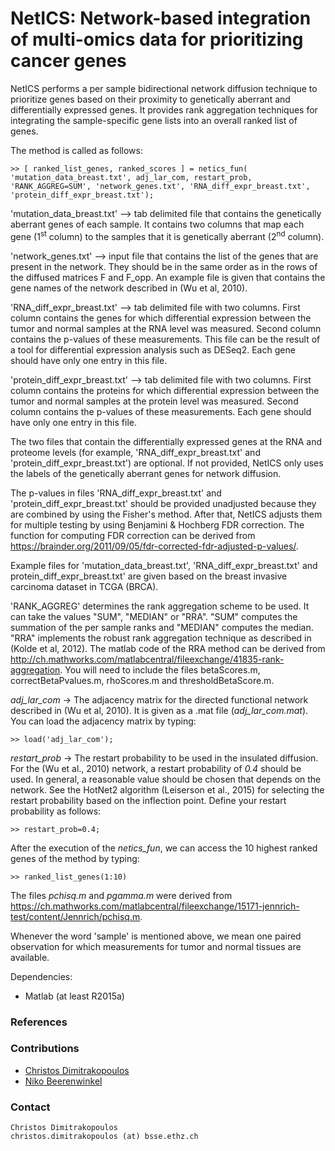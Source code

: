 # NetICS: Network-based integration of multi-omics data for prioritizing cancer genes

NetICS performs a per sample bidirectional network diffusion technique to prioritize genes based on their proximity to genetically aberrant and differentially expressed genes. It provides rank aggregation techniques for integrating the sample-specific gene lists into an overall ranked list of genes.

The method is called as follows:

```
>> [ ranked_list_genes, ranked_scores ] = netics_fun( 'mutation_data_breast.txt', adj_lar_com, restart_prob, 'RANK_AGGREG=SUM', 'network_genes.txt', 'RNA_diff_expr_breast.txt', 'protein_diff_expr_breast.txt');
```

'mutation_data_breast.txt' --> tab delimited file that contains the genetically aberrant genes of each sample. It contains two columns that map each gene (1<sup>st</sup> column) to the samples that it is genetically aberrant (2<sup>nd</sup> column).

'network_genes.txt' --> input file that contains the list of the genes that are present in the network. They should be in the same order as in the rows of the diffused matrices F and F_opp. An example file is given that contains the gene names of the network described in (Wu et al, 2010).

'RNA_diff_expr_breast.txt' --> tab delimited file with two columns. First column contains the genes for which differential expression between the tumor and normal samples at the RNA level was measured. Second column contains the p-values of these measurements. This file can be the result of a tool for differential expression analysis such as DESeq2. Each gene should have only one entry in this file.

'protein_diff_expr_breast.txt' --> tab delimited file with two columns. First column contains the proteins for which differential expression between the tumor and normal samples at the protein level was measured. Second column contains the p-values of these measurements. Each gene should have only one entry in this file.

The two files that contain the differentially expressed genes at the RNA and proteome levels (for example, 'RNA_diff_expr_breast.txt' and 'protein_diff_expr_breast.txt') are optional. If not provided, NetICS only uses the labels of the genetically aberrant genes for network diffusion.

The p-values in files 'RNA_diff_expr_breast.txt' and 'protein_diff_expr_breast.txt' should be provided unadjusted because they are combined by using the Fisher's method. After that, NetICS adjusts them for multiple testing by using Benjamini & Hochberg FDR correction. The function for computing FDR correction can be derived from https://brainder.org/2011/09/05/fdr-corrected-fdr-adjusted-p-values/.

Example files for 'mutation_data_breast.txt', 'RNA_diff_expr_breast.txt' and protein_diff_expr_breast.txt' are given based on the breast invasive carcinoma dataset in TCGA (BRCA).

'RANK_AGGREG' determines the rank aggregation scheme to be used. It can take the values "SUM", "MEDIAN" or "RRA". "SUM" computes the summation of the per sample ranks and "MEDIAN" computes the median. "RRA" implements the robust rank aggregation technique as described in (Kolde et al, 2012). The matlab code of the RRA method can be derived from http://ch.mathworks.com/matlabcentral/fileexchange/41835-rank-aggregation. You will need to include the files betaScores.m, correctBetaPvalues.m, rhoScores.m and thresholdBetaScore.m.

_adj_lar_com_ -> The adjacency matrix for the directed functional network described in (Wu et al, 2010). It is given as a .mat file (_adj_lar_com.mat_). You can load the adjacency matrix by typing:

```
>> load('adj_lar_com');
```

_restart_prob_ -> The restart probability to be used in the insulated diffusion. For the (Wu et al., 2010) network, a restart probability of _0.4_ should be used. In general, a reasonable value should be chosen that depends on the network. See the HotNet2 algorithm (Leiserson et al., 2015) for selecting the restart probability based on the inflection point. Define your restart probability as follows:

```
>> restart_prob=0.4;
```

After the execution of the _netics_fun_, we can access the 10 highest ranked genes of the method by typing:

```
>> ranked_list_genes(1:10)
```
The files _pchisq.m_ and _pgamma.m_ were derived from https://ch.mathworks.com/matlabcentral/fileexchange/15171-jennrich-test/content/Jennrich/pchisq.m.

Whenever the word 'sample' is mentioned above, we mean one paired observation for which measurements for tumor and normal tissues are available.

Dependencies:
  - Matlab (at least R2015a)

### References

### Contributions
- [Christos Dimitrakopoulos](https://www.bsse.ethz.ch/cbg/group/people/person-detail.html?persid=197642)
- [Niko Beerenwinkel](http://www.bsse.ethz.ch/cbg/group/people/person-detail.html?persid=149417)

### Contact
```
Christos Dimitrakopoulos
christos.dimitrakopoulos (at) bsse.ethz.ch
```
